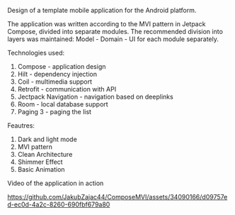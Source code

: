 Design of a template mobile application for the Android platform.

The application was written according to the MVI pattern in Jetpack Compose, divided into separate modules. 
The recommended division into layers was maintained: Model - Domain - UI for each module separately.

Technologies used:
1. Compose - application design
2. Hilt - dependency injection
3. Coil - multimedia support
4. Retrofit - communication with API
5. Jectpack Navigation - navigation based on deeplinks
6. Room - local database support
7. Paging 3 - paging the list

Feautres:
1. Dark and light mode
2. MVI pattern
3. Clean Architecture
4. Shimmer Effect
5. Basic Animation
   
Video of the application in action

https://github.com/JakubZajac44/ComposeMVI/assets/34090166/d09757ed-ec0d-4a2c-8260-690fbf679a80



